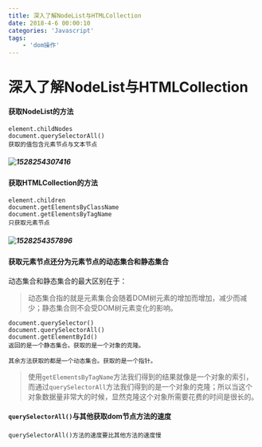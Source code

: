 ```yaml
---
title: 深入了解NodeList与HTMLCollection
date: 2018-4-6 00:00:10
categories: 'Javascript'
tags:
    - 'dom操作'
---
```


# 深入了解NodeList与HTMLCollection

#### 获取NodeList的方法

```
element.childNodes
document.querySelectorAll()
获取的值包含元素节点与文本节点
```

##### ![1528254307416](/personalPage/static/1528254307416.png)

#### 获取HTMLCollection的方法

```
element.children
document.getElementsByClassName
document.getElementsByTagName
只获取元素节点
```

##### ![1528254357896](/personalPage/static/1528254357896.png)



#### 获取元素节点还分为元素节点的动态集合和静态集合

动态集合和静态集合的最大区别在于：

> 动态集合指的就是元素集合会随着DOM树元素的增加而增加，减少而减少；静态集合则不会受DOM树元素变化的影响。

```
document.querySelector()
document.querySelectorAll() 
document.getElementById()
返回的是一个静态集合。获取的是一个对象的克隆。

其余方法获取的都是一个动态集合。获取的是一个指针。
```

> 使用`getElementsByTagName`方法我们得到的结果就像是一个对象的索引，而通过`querySelectorAll`方法我们得到的是一个对象的克隆；所以当这个对象数据量非常大的时候，显然克隆这个对象所需要花费的时间是很长的。

#### `querySelectorAll()`与其他获取dom节点方法的速度

```
querySelectorAll()方法的速度要比其他方法的速度慢
```

